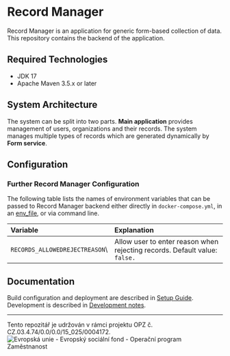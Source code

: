 # Record Manager

Record Manager is an application for generic form-based collection of data. This repository contains the backend of the application.

## Required Technologies

- JDK 17
- Apache Maven 3.5.x or later

## System Architecture

The system can be split into two parts. __Main application__ provides management of users, organizations and their records. The system manages multiple types of records which are generated dynamically by __Form service__.  

## Configuration

### Further Record Manager Configuration

The following table lists the names of environment variables that can be
passed to Record Manager backend either directly in `docker-compose.yml`, in
an [env_file](https://docs.docker.com/compose/compose-file/compose-file-v3/#env_file), or via command line.

| Variable                                           | Explanation                                                                                                                                                                                                                                                                                                                                                                                                                                                                                                                                                                                                                                                                                |
|:---------------------------------------------------|:-------------------------------------------------------------------------------------------------------------------------------------------------------------------------------------------------------------------------------------------------------------------------------------------------------------------------------------------------------------------------------------------------------------------------------------------------------------------------------------------------------------------------------------------------------------------------------------------------------------------------------------------------------------------------------------------|
| ```RECORDS_ALLOWEDREJECTREASON```\               | Allow user to enter reason when rejecting records. Default value: `false.`                                                                                                                                                                                                                                                                                                                                                                                                                                                                                                |

## Documentation

Build configuration and deployment are described in [Setup Guide](doc/setup.md).
Development is described in [Development notes](doc/development.md).

-----

Tento repozitář je udržován v rámci projektu OPZ č. CZ.03.4.74/0.0/0.0/15_025/0004172.
![Evropská unie - Evropský sociální fond - Operační program Zaměstnanost](https://data.gov.cz/images/ozp_logo_cz.jpg)
